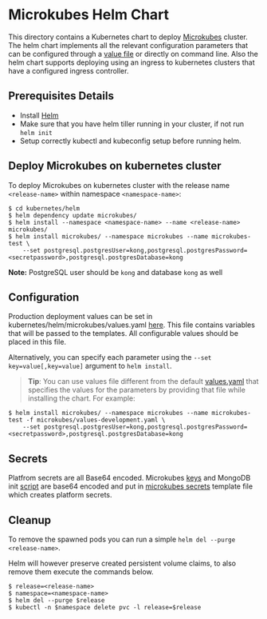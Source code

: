 # Microkubes Helm Chart

This directory contains a Kubernetes chart to deploy [Microkubes](https://github.com/Microkubes/microkubes) cluster.
The helm chart implements all the relevant configuration parameters that can be configured through  a [value file](https://github.com/Microkubes/microkubes/blob/helm/kubernetes/helm/microkubes/values.yaml) or directly on command line. Also the helm chart supports deploying using an ingress to kubernetes clusters that have a configured ingress controller.

## Prerequisites Details

* Install [Helm](https://github.com/helm/helm/releases)
* Make sure that you have helm tiller running in your cluster, if not run `helm init`
* Setup correctly kubectl and kubeconfig setup before running helm.

## Deploy Microkubes on kubernetes cluster

To deploy Microkubes on kubernetes cluster with the release name `<release-name>` within namespace `<namespace-name>`:

```console
$ cd kubernetes/helm
$ helm dependency update microkubes/
$ helm install --namespace <namespace-name> --name <release-name> microkubes/
$ helm install microkubes/ --namespace microkubes --name microkubes-test \
    --set postgresql.postgresUser=kong,postgresql.postgresPassword=<secretpassword>,postgresql.postgresDatabase=kong
```

**Note:** PostgreSQL user should be `kong` and database `kong` as well

## Configuration

Production deployment values can be set in kubernetes/helm/microkubes/values.yaml [here](https://github.com/Microkubes/microkubes/blob/helm/kubernetes/helm/microkubes/values.yaml).
This file contains variables that will be passed to the templates. All configurable values should be placed in this file.

Alternatively, you can specify each parameter using the `--set key=value[,key=value]` argument to `helm install`.

> **Tip**: You can use values file different from the default [values.yaml](https://github.com/Microkubes/microkubes/blob/helm/kubernetes/helm/microkubes/values.yaml) that specifies the values for the parameters by providing that file while installing the chart. For example:
```console
$ helm install microkubes/ --namespace microkubes --name microkubes-test -f microkubes/values-development.yaml \
    --set postgresql.postgresUser=kong,postgresql.postgresPassword=<secretpassword>,postgresql.postgresDatabase=kong
```

## Secrets

Platfrom secrets are all Base64 encoded. Microkubes [keys](https://github.com/Microkubes/microkubes/tree/master/docker/keys) and MongoDB init [script](https://github.com/Microkubes/microkubes/blob/master/docker/mongo/create_db_objects.sh) are base64 encoded and put in [microkubes secrets](https://github.com/Microkubes/microkubes/blob/helm/kubernetes/helm/microkubes/templates/microkubes-secrets.yaml) template file which creates platform secrets.

## Cleanup

To remove the spawned pods you can run a simple `helm del --purge <release-name>`.

Helm will however preserve created persistent volume claims, to also remove them execute the commands below.

```console
$ release=<release-name>
$ namespace=<namespace-name>
$ helm del --purge $release
$ kubectl -n $namespace delete pvc -l release=$release
```



